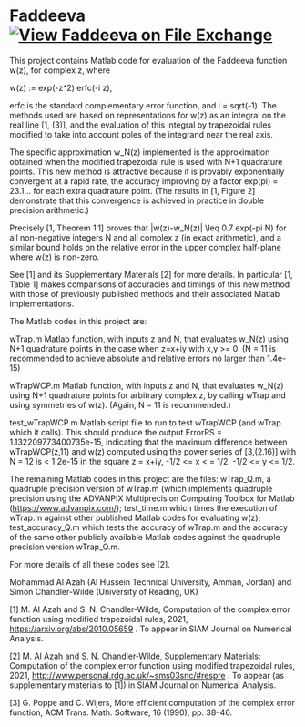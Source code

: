 # Faddeeva [![View Faddeeva on File Exchange](https://www.mathworks.com/matlabcentral/images/matlab-file-exchange.svg)](https://uk.mathworks.com/matlabcentral/fileexchange/94785-faddeeva)

This project contains Matlab code for evaluation of the Faddeeva function w(z), for complex z, where

w(z) := exp(-z^2) erfc(-i z),

erfc is the standard complementary error function, and i = sqrt(-1). The methods used are based on representations for w(z) as an integral on the real line [1, (3)], and the evaluation of this integral by trapezoidal rules modified to take into account poles of the integrand near the real axis. 

The specific approximation w_N(z) implemented is the approximation obtained when the modified trapezoidal rule is used with N+1 quadrature points. This new method is attractive because it is provably exponentially convergent at a rapid rate, the accuracy improving by a factor exp(pi) = 23.1... for each extra quadrature point. (The results in [1, Figure 2] demonstrate that this convergence is achieved in practice in double precision arithmetic.)

Precisely [1, Theorem 1.1] proves that |w(z)-w_N(z)| \leq 0.7 exp(-pi N) for all non-negative integers N and all complex z (in exact arithmetic), and a similar bound holds on the relative error in the upper complex half-plane where w(z) is non-zero.

See [1] and its Supplementary Materials [2] for more details. In particular [1, Table 1] makes comparisons of accuracies and timings of this new method with those of previously published methods and their associated Matlab implementations. 

The Matlab codes in this project are:

wTrap.m         Matlab function, with inputs z and N, that evaluates w_N(z) using N+1 quadrature points in the case when z=x+iy with x,y >= 0. 
                (N = 11 is recommended to achieve absolute and relative errors no larger than 1.4e-15) 
                
wTrapWCP.m      Matlab function, with inputs z and N, that evaluates w_N(z) using N+1 quadrature points for arbitrary complex z, by calling wTrap and using symmetries of w(z).
                (Again, N = 11 is recommended.)
                
test_wTrapWCP.m Matlab script file to run to test wTrapWCP (and wTrap which it calls). This should produce the output ErrorPS = 1.132209773400735e-15, indicating that the maximum difference between wTrapWCP(z,11) and w(z) computed using the power series of [3,(2.16)] with N = 12 is < 1.2e-15 in the square z = x+iy, -1/2 <= x < = 1/2, -1/2 <= y <= 1/2.

The remaining Matlab codes in this project are the files: wTrap_Q.m, a quadruple precision version of wTrap.m (which implements quadruple precision using the ADVANPIX Multiprecision Computing Toolbox for Matlab (https://www.advanpix.com/); test_time.m which times the execution of wTrap.m against other published Matlab codes for evaluating w(z); test_accuracy_Q.m which tests the accuracy of wTrap.m and the accuracy of the same other publicly available Matlab codes against the quadruple precision version wTrap_Q.m.

For more details of all these codes see [2].

Mohammad Al Azah (Al Hussein Technical University, Amman, Jordan) and
Simon Chandler-Wilde (University of Reading, UK)

[1] M. Al Azah and S. N. Chandler-Wilde, Computation of the complex error function using modified trapezoidal rules, 2021, https://arxiv.org/abs/2010.05659 . To appear in SIAM Journal on Numerical Analysis.

[2] M. Al Azah and S. N. Chandler-Wilde, Supplementary Materials: Computation of the complex error function using modified trapezoidal rules, 2021, http://www.personal.rdg.ac.uk/~sms03snc/#respre . To appear (as supplementary materials to [1]) in SIAM Journal on Numerical Analysis.

[3] G. Poppe and C. Wijers, More efficient computation of the complex error function, ACM Trans. Math. Software, 16 (1990), pp. 38–46.
